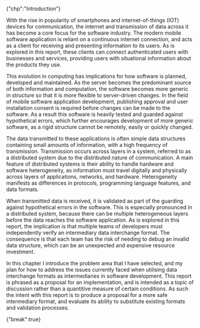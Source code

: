 {"chp":"Introduction"}

With the rise in popularity of smartphones and internet-of-things (IOT) devices for communication, the internet and transmission of data across it has become a core focus for the software industry. The modern mobile software application is reliant on a continuous internet connection, and acts as a client for receiving and presenting information to its users. As is explored in this report, these clients can connect authenticated users with businesses and services, providing users with situational information about the products they use.

This evolution in computing has implications for how software is planned, developed and maintained. As the server becomes the predominant source of both information and computation, the software becomes more generic in structure so that it is more flexible to server-driven changes. In the field of mobile software application development, publishing approval and user installation consent is required before changes can be made to the software. As a result this software is heavily tested and guarded against hypothetical errors, which further encourages development of more generic software, as a rigid structure cannot be remotely, easily or quickly changed.

The data transmitted to these applications is often simple data structures containing small amounts of information, with a high frequency of transmission. Transmission occurs across layers in a system, referred to as a distributed system due to the distributed nature of communication. A main feature of distributed systems is their ability to handle hardware and software heterogeneity, as information must travel digitally and physically across layers of applications, networks, and hardware. Heterogeneity manifests as differences in protocols, programming language features, and data formats.

When transmitted data is received, it is validated as part of the guarding against hypothetical errors in the software. This is especially pronounced in a distributed system, because there can be multiple heterogeneous layers before the data reaches the software application. As is explored in this report, the implication is that multiple teams of developers must independently verify an intermediary data interchange format. The consequence is that each team has the risk of needing to debug an invalid data structure, which can be an unexpected and expensive resource investment.

In this chapter I introduce the problem area that I have selected, and my plan for how to address the issues currently faced when utilising data interchange formats as intermediaries in software development. This report is phrased as a proposal for an implementation, and is intended as a topic of discussion rather than a quantitive measure of certain conditions. As such the intent with this report is to produce a proposal for a more safe intermediary format, and evaluate its ability to substitute existing formats and validation processes.

{"break":true}